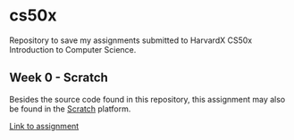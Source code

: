 
# cs50x

Repository to save my assignments submitted to HarvardX CS50x Introduction to Computer Science.

## Week 0 - Scratch

Besides the source code found in this repository, this assignment may also be found in the [Scratch](https://scratch.mit.edu/) platform.

[Link to assignment](https://scratch.mit.edu/projects/408292475)
